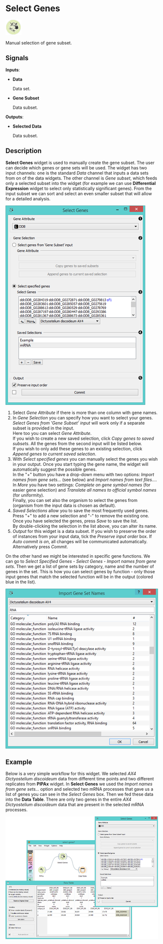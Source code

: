 Select Genes
============

![Select genes icon](icons/select-genes.png)

Manual selection of gene subset.

Signals
-------

**Inputs**:

- **Data**

  Data set.

- **Gene Subset**

  Data subset.

**Outputs**:

- **Selected Data**

  Data subset.

Description
-----------

**Select Genes** widget is used to manually create the gene subset. The user can decide which genes or gene sets 
will be used. The widget has two input channels: one is the standard *Data* channel that inputs a data sets from on of
the data widgets. The other channel is *Gene subset*, which feeds only a selected subset into the widget
(for example we can use **Differential Expression** widget to select only statistically significant genes). From the
input subset we can sort and select an even smaller subset that will allow for a detailed analysis.

![image](images/SelectGenes2-stamped.png)

1. Select *Gene Attribute* if there is more than one column with gene names.
2. In *Gene Selection* you can specify how you want to select your genes. <br>*Select Genes from 'Gene
   Subset' input* will work only if a separate subset is provided in the input. <br>Here too you can
   select *Gene Attribute*. <br>If you wish to create a new saved selection, click *Copy genes to saved
   subsets*. All the genes from the second input will be listed below. <br>If you wish to only add these
   genes to an existing selection, click *Append genes to current saved selection*.
3. With *Select specified genes* you can manually select the genes you wish in your output. Once you start
   typing the gene name, the widget will automatically suggest the possible genes. <br>In the "+" button
   you have a drop-down menu with two options: *Import names from gene sets...* (see below) and *Import
   names from text files...*. <br>In *More* you have two settings: *Complete on gene symbol names* (for easier
   gene selection) and *Translate all names to official symbol names* (for uniformity). <br>Finally, you can set
   also the organism to select the genes from (organism from the input data is chosen as default).
4. *Saved Selections* allow you to save the most frequently used genes. <br>Press "+" to add a new
   selection and "-" to remove the existing one. <br>Once you have selected the genes, press *Save*
   to save the list. <br>By double-clicking the selection in the list above, you can alter its name.
5. *Output* for this widget is a data subset. If you wish to preserve the order of instances from
   your input data, tick the *Preserve input order* box. If *Auto commit is on*, all changes will
   be communicated automatically. Alternatively press *Commit*.

On the other hand we might be interested in specific gene functions. We can go to *Select Specified Genes - 
Select Genes - Import names from gene sets*. Then we get a list of gene sets by category, name and the number
of genes in the set. This is how you can select genes by function - only those input genes that match the selected
function will be in the output (colored blue in the list).

![image](images/SelectGenes4.png)

Example
-------

Below is a very simple workflow for this widget. We selected *AX4 Dictyostelium discoideum* data from
different time points and two different replicates from **PIPAx** widget. In **Select Genes**
we used the *Import names from gene sets...* option and selected two mRNA processes that gave us
a list of genes you can see in the *Select Genes* box. Then we fed these data into the **Data Table**.
There are only two genes in the entire *AX4 Dictyostelium discoideum* data that are present in the
selected mRNA processes.

<img src="images/SelectGenes-Example.png" alt="image" width="600">
